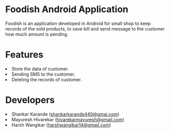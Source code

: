 # Foodish Android Application
Foodish is an application developed in Android for small shop to keep records of the sold products, to save bill and send message to the customer how much amount is pending.

# Features
<li>Store the data of customer.</li>
<li>Sending SMS to the customer.</li>
<li>Deleting the records of customer.</li>

# Developers
<li>Shankar Karande (<a href="mailto:shankarkarande440@gmai.com">shankarkarande440@gmai.com</a>)</li>
<li>Mayuresh Hivarekar (<a href="mailto:hivarekarmayuresh@gmail.com">hivarekarmayuresh@gmail.com</a>)</li>
<li>Harsh Wangikar (<a href="harshwangikar14@gmail.com">harshwangikar14@gmail.com</a>)</li>
</ul>
